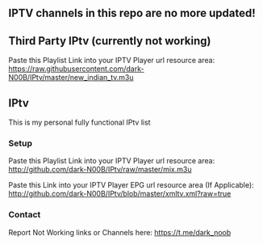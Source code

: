 

## IPTV channels in this repo are no more updated!

## Third Party IPtv (currently not working)

Paste this Playlist Link into your IPTV Player url resource area:
https://raw.githubusercontent.com/dark-N00B/IPtv/master/new_indian_tv.m3u

## IPtv
This is my personal fully functional IPtv list

### Setup
Paste this Playlist Link into your IPTV Player url resource area:
http://github.com/dark-N00B/IPtv/raw/master/mix.m3u

Paste this Link into your IPTV Player EPG url resource area (If Applicable):
http://github.com/dark-N00B/IPtv/blob/master/xmltv.xml?raw=true

### Contact
Report Not Working links or Channels here: https://t.me/dark_noob

